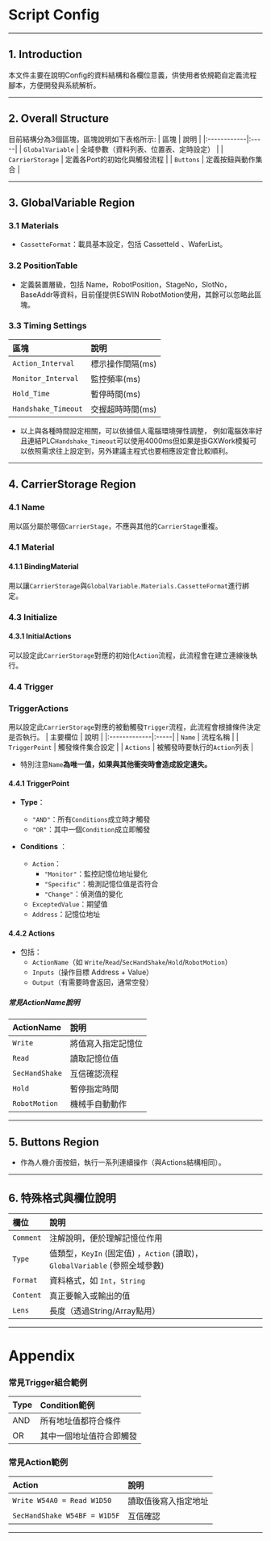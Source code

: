 # Script Config 

---

## 1. Introduction

本文件主要在說明Config的資料結構和各欄位意義，供使用者依規範自定義流程腳本，方便開發與系統解析。

---

## 2. Overall Structure
目前結構分為3個區塊，區塊說明如下表格所示:
| 區塊         | 說明 |
|:------------|:-----|
| `GlobalVariable` | 全域參數（資料列表、位置表、定時設定） |
| `CarrierStorage` | 定義各Port的初始化與觸發流程 |
| `Buttons` | 定義按鈕與動作集合 |

---

## 3. GlobalVariable Region

### 3.1 Materials

- `CassetteFormat`：載具基本設定，包括 CassetteId 、WaferList。

### 3.2 PositionTable

- 定義裝置層級，包括 Name，RobotPosition，StageNo，SlotNo，BaseAddr等資料，目前僅提供ESWIN RobotMotion使用，其餘可以忽略此區塊。

### 3.3 Timing Settings

| 區塊         | 說明 |
|:------------|:-----|
| `Action_Interval` | 標示操作間隔(ms) |
| `Monitor_Interval` | 監控頻率(ms) |
| `Hold_Time` | 暫停時間(ms) |
| `Handshake_Timeout` | 交握超時時間(ms) |

- 以上與各種時間設定相關，可以依據個人電腦環境彈性調整，
例如電腦效率好且連結PLC`Handshake_Timeout`可以使用4000ms但如果是掛GXWork模擬可以依照需求往上設定到，另外建議主程式也要相應設定會比較順利。

---

## 4. CarrierStorage Region
### 4.1 Name
用以區分屬於哪個`CarrierStage`，不應與其他的`CarrierStage`重複。

### 4.1 Material
#### 4.1.1 BindingMaterial
用以讓`CarrierStorage`與`GlobalVariable.Materials.CassetteFormat`進行綁定。

### 4.3 Initialize
#### 4.3.1 InitialActions
可以設定此`CarrierStorage`對應的初始化`Action`流程，此流程會在建立連線後執行。

### 4.4 Trigger
### TriggerActions
用以設定此`CarrierStorage`對應的被動觸發`Trigger`流程，此流程會根據條件決定是否執行。
| 主要欄位          | 說明 |
|:-------------|:-----|
| `Name` | 流程名稱 |
| `TriggerPoint` | 觸發條件集合設定 |
| `Actions` | 被觸發時要執行的`Action`列表 |
- 特別注意`Name`**為唯一值，如果與其他衝突時會造成設定遺失。**
#### 4.4.1 TriggerPoint

- **Type**：
  - `"AND"`：所有`Conditions`成立時才觸發
  - `"OR"`：其中一個`Condition`成立即觸發

- **Conditions** ：
  - `Action`：
    - `"Monitor"`：監控記憶位地址變化
    - `"Specific"`：檢測記憶位值是否符合
    - `"Change"`：偵測值的變化
  - `ExceptedValue`：期望值
  - `Address`：記憶位地址

#### 4.4.2 Actions

- 包括：
  - `ActionName`（如 `Write`/`Read`/`SecHandShake`/`Hold`/`RobotMotion`）
  - `Inputs`（操作目標 Address + Value）
  - `Output`（有需要時會返回，通常空發）

##### 常見ActionName說明

| ActionName     | 說明 |
|:--------------|:-----|
| `Write` | 將值寫入指定記憶位 |
| `Read` | 讀取記憶位值 |
| `SecHandShake` | 互信確認流程 |
| `Hold` | 暫停指定時間 |
| `RobotMotion` | 機械手自動動作 |

---

## 5. Buttons Region

- 作為人機介面按鈕，執行一系列連續操作（與Actions結構相同）。

---

## 6. 特殊格式與欄位說明

| 欄位             | 說明 |
|:----------------|:-----|
| `Comment` | 注解說明，便於理解記憶位作用 |
| `Type` | 值類型，`KeyIn` (固定值) ，`Action` (讀取)，`GlobalVariable` (參照全域參數) |
| `Format` | 資料格式，如 `Int`，`String` |
| `Content` | 真正要輸入或輸出的值 |
| `Lens` | 長度（透過String/Array點用） |

---

# Appendix

### 常見Trigger組合範例

| Type | Condition範例 |
|:-----|:--------------|
| AND | 所有地址值都符合條件 |
| OR | 其中一個地址值符合即觸發 |

### 常見Action範例

| Action | 說明 |
|:------|:-----|
| `Write W54A0 = Read W1D50` | 讀取值後寫入指定地址 |
| `SecHandShake W54BF = W1D5F` | 互信確認 |

---